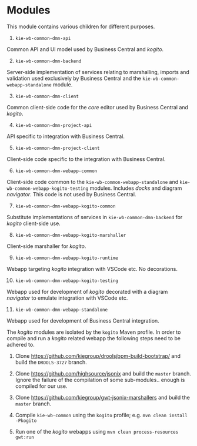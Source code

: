 Modules
=======

This module contains various children for different purposes.

1) `kie-wb-common-dmn-api`

Common API and UI model used by Business Central and _kogito_.

2) `kie-wb-common-dmn-backend`

Server-side implementation of services relating to marshalling, imports and validation 
used exclusively by Business Central and the `kie-wb-common-webapp-standalone` module.

3) `kie-wb-common-dmn-client`

Common client-side code for the _core_ editor used by Business Central and _kogito_.

4) `kie-wb-common-dmn-project-api`

API specific to integration with Business Central.

5) `kie-wb-common-dmn-project-client`

Client-side code specific to the integration with Business Central.

6) `kie-wb-common-dmn-webapp-common`

Client-side code common to the `kie-wb-common-webapp-standalone` and `kie-wb-common-webapp-kogito-testing` 
modules. Includes _docks_ and diagram _navigator_. This code is not used by Business Central.

7) `kie-wb-common-dmn-webapp-kogito-common`

Substitute implementations of services in `kie-wb-common-dmn-backend` for _kogito_ client-side use.

8) `kie-wb-common-dmn-webapp-kogito-marshaller`

Client-side marshaller for _kogito_.

9) `kie-wb-common-dmn-webapp-kogito-runtime`

Webapp targeting _kogito_ integration with VSCode etc. No decorations.

10) `kie-wb-common-dmn-webapp-kogito-testing`

Webapp used for development of _kogito_ decorated with a diagram _navigator_ to emulate integration with VSCode etc.

11) `kie-wb-common-dmn-webapp-standalone`

Webapp used for development of Business Central integration.


The _kogito_ modules are isolated by the `kogito` Maven profile. In order to compile and run a _kogito_ related 
webapp the following steps need to be adhered to.

1) Clone https://github.com/kiegroup/droolsjbpm-build-bootstrap/ and build the `DROOLS-3727` branch.

2) Clone https://github.com/highsource/jsonix and build the `master` branch. Ignore the failure of the compilation of some sub-modules.. enough is compiled for our use.

3) Clone https://github.com/kiegroup/gwt-jsonix-marshallers and build the `master` branch.

4) Compile `kie-wb-common` using the `kogito` profile; e.g. `mvn clean install -Pkogito`

5) Run one of the _kogito_ webapps using `mvn clean process-resources gwt:run`